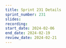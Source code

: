 ```yaml
---
title: Sprint 231 Details
sprint_number: 231
slides:
recording:
start_date: 2024-02-06
end_date: 2024-02-19
review_date: 2024-02-21
---
```

